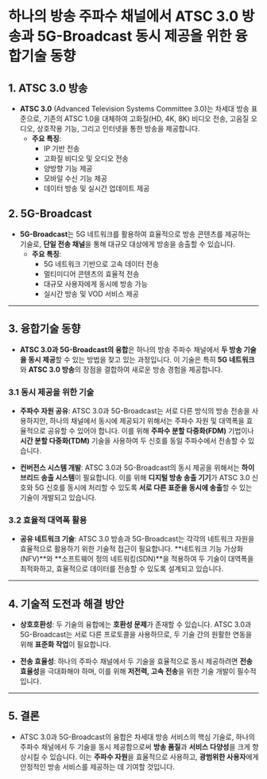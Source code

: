 # 하나의 방송 주파수 채널에서 ATSC 3.0 방송과 5G-Broadcast 동시 제공을 위한 융합기술 동향

## 1. **ATSC 3.0 방송**
- **ATSC 3.0** (Advanced Television Systems Committee 3.0)는 차세대 방송 표준으로, 기존의 ATSC 1.0을 대체하여 고화질(HD, 4K, 8K) 비디오 전송, 고음질 오디오, 상호작용 기능, 그리고 인터넷을 통한 방송을 제공합니다.
  - **주요 특징**: 
    - IP 기반 전송
    - 고화질 비디오 및 오디오 전송
    - 양방향 기능 제공
    - 모바일 수신 기능 제공
    - 데이터 방송 및 실시간 업데이트 제공

## 2. **5G-Broadcast**
- **5G-Broadcast**는 5G 네트워크를 활용하여 효율적으로 방송 콘텐츠를 제공하는 기술로, **단일 전송 채널**을 통해 대규모 대상에게 방송을 송출할 수 있습니다.
  - **주요 특징**:
    - 5G 네트워크 기반으로 고속 데이터 전송
    - 멀티미디어 콘텐츠의 효율적 전송
    - 대규모 사용자에게 동시에 방송 가능
    - 실시간 방송 및 VOD 서비스 제공

---

## 3. **융합기술 동향**
- **ATSC 3.0과 5G-Broadcast의 융합**은 하나의 방송 주파수 채널에서 **두 방송 기술을 동시 제공**할 수 있는 방법을 찾고 있는 과정입니다. 이 기술은 특히 **5G 네트워크**와 **ATSC 3.0 방송**의 장점을 결합하여 새로운 방송 경험을 제공합니다.

### 3.1 **동시 제공을 위한 기술**
- **주파수 자원 공유**: ATSC 3.0과 5G-Broadcast는 서로 다른 방식의 방송 전송을 사용하지만, 하나의 채널에서 동시에 제공되기 위해서는 주파수 자원 및 대역폭을 효율적으로 공유할 수 있어야 합니다. 이를 위해 **주파수 분할 다중화(FDM)** 기법이나 **시간 분할 다중화(TDM)** 기술을 사용하여 두 신호를 동일 주파수에서 전송할 수 있습니다.
  
- **컨버전스 시스템 개발**: ATSC 3.0과 5G-Broadcast의 동시 제공을 위해서는 **하이브리드 송출 시스템**이 필요합니다. 이를 위해 **디지털 방송 송출 기기**가 ATSC 3.0 신호와 5G 신호를 동시에 처리할 수 있도록 **서로 다른 표준을 동시에 송출**할 수 있는 기술이 개발되고 있습니다.

### 3.2 **효율적 대역폭 활용**
- **공유 네트워크 기술**: ATSC 3.0 방송과 5G-Broadcast는 각각의 네트워크 자원을 효율적으로 활용하기 위한 기술적 접근이 필요합니다. **네트워크 기능 가상화(NFV)**와 **소프트웨어 정의 네트워킹(SDN)**을 적용하여 두 기술이 대역폭을 최적화하고, 효율적으로 데이터를 전송할 수 있도록 설계되고 있습니다.

---

## 4. **기술적 도전과 해결 방안**
- **상호호환성**: 두 기술의 융합에는 **호환성 문제**가 존재할 수 있습니다. ATSC 3.0과 5G-Broadcast는 서로 다른 프로토콜을 사용하므로, 두 기술 간의 원활한 연동을 위해 **표준화 작업**이 필요합니다.
  
- **전송 효율성**: 하나의 주파수 채널에서 두 기술을 효율적으로 동시 제공하려면 **전송 효율성**을 극대화해야 하며, 이를 위해 **저전력, 고속 전송**을 위한 기술 개발이 필수적입니다.

---

## 5. **결론**
- ATSC 3.0과 5G-Broadcast의 융합은 차세대 방송 서비스의 핵심 기술로, 하나의 주파수 채널에서 두 기술을 동시 제공함으로써 **방송 품질**과 **서비스 다양성**을 크게 향상시킬 수 있습니다. 이는 **주파수 자원**을 효율적으로 사용하고, **광범위한 사용자**에게 안정적인 방송 서비스를 제공하는 데 기여할 것입니다.

